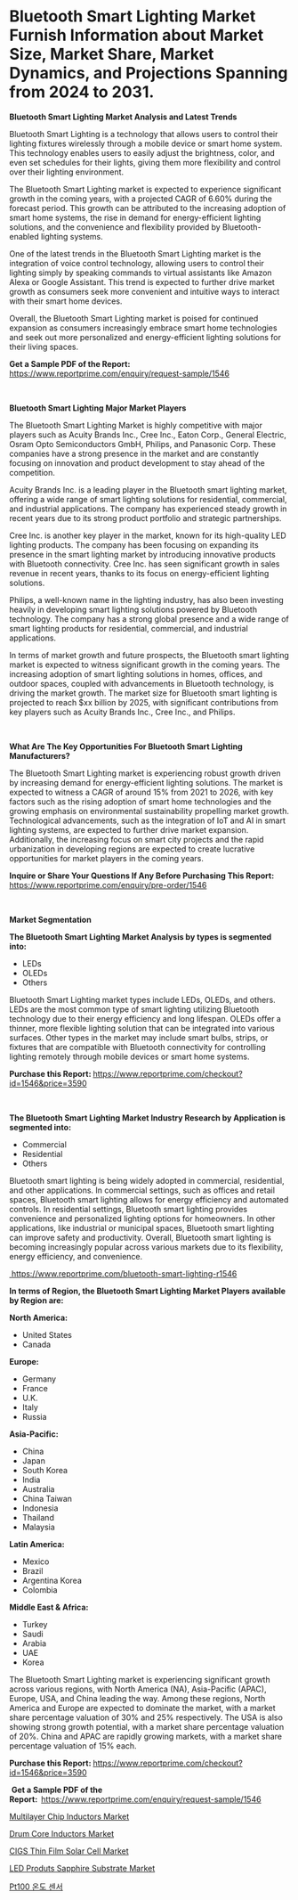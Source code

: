 <p><h1>Bluetooth Smart Lighting Market Furnish Information about Market Size, Market Share, Market Dynamics, and Projections Spanning from 2024 to 2031.</h1></p><p><strong>Bluetooth Smart Lighting Market Analysis and Latest Trends</strong></p>
<p><p>Bluetooth Smart Lighting is a technology that allows users to control their lighting fixtures wirelessly through a mobile device or smart home system. This technology enables users to easily adjust the brightness, color, and even set schedules for their lights, giving them more flexibility and control over their lighting environment.</p><p>The Bluetooth Smart Lighting market is expected to experience significant growth in the coming years, with a projected CAGR of 6.60% during the forecast period. This growth can be attributed to the increasing adoption of smart home systems, the rise in demand for energy-efficient lighting solutions, and the convenience and flexibility provided by Bluetooth-enabled lighting systems.</p><p>One of the latest trends in the Bluetooth Smart Lighting market is the integration of voice control technology, allowing users to control their lighting simply by speaking commands to virtual assistants like Amazon Alexa or Google Assistant. This trend is expected to further drive market growth as consumers seek more convenient and intuitive ways to interact with their smart home devices.</p><p>Overall, the Bluetooth Smart Lighting market is poised for continued expansion as consumers increasingly embrace smart home technologies and seek out more personalized and energy-efficient lighting solutions for their living spaces.</p></p>
<p><strong>Get a Sample PDF of the Report:&nbsp;</strong> <a href="https://www.reportprime.com/enquiry/request-sample/1546">https://www.reportprime.com/enquiry/request-sample/1546</a></p>
<p>&nbsp;</p>
<p><strong>Bluetooth Smart Lighting Major Market Players</strong></p>
<p><p>The Bluetooth Smart Lighting Market is highly competitive with major players such as Acuity Brands Inc., Cree Inc., Eaton Corp., General Electric, Osram Opto Semiconductors GmbH, Philips, and Panasonic Corp. These companies have a strong presence in the market and are constantly focusing on innovation and product development to stay ahead of the competition.</p><p>Acuity Brands Inc. is a leading player in the Bluetooth smart lighting market, offering a wide range of smart lighting solutions for residential, commercial, and industrial applications. The company has experienced steady growth in recent years due to its strong product portfolio and strategic partnerships.</p><p>Cree Inc. is another key player in the market, known for its high-quality LED lighting products. The company has been focusing on expanding its presence in the smart lighting market by introducing innovative products with Bluetooth connectivity. Cree Inc. has seen significant growth in sales revenue in recent years, thanks to its focus on energy-efficient lighting solutions.</p><p>Philips, a well-known name in the lighting industry, has also been investing heavily in developing smart lighting solutions powered by Bluetooth technology. The company has a strong global presence and a wide range of smart lighting products for residential, commercial, and industrial applications.</p><p>In terms of market growth and future prospects, the Bluetooth smart lighting market is expected to witness significant growth in the coming years. The increasing adoption of smart lighting solutions in homes, offices, and outdoor spaces, coupled with advancements in Bluetooth technology, is driving the market growth. The market size for Bluetooth smart lighting is projected to reach $xx billion by 2025, with significant contributions from key players such as Acuity Brands Inc., Cree Inc., and Philips.</p></p>
<p>&nbsp;</p>
<p><strong>What Are The Key Opportunities For Bluetooth Smart Lighting Manufacturers?</strong></p>
<p><p>The Bluetooth Smart Lighting market is experiencing robust growth driven by increasing demand for energy-efficient lighting solutions. The market is expected to witness a CAGR of around 15% from 2021 to 2026, with key factors such as the rising adoption of smart home technologies and the growing emphasis on environmental sustainability propelling market growth. Technological advancements, such as the integration of IoT and AI in smart lighting systems, are expected to further drive market expansion. Additionally, the increasing focus on smart city projects and the rapid urbanization in developing regions are expected to create lucrative opportunities for market players in the coming years.</p></p>
<p><strong>Inquire or Share Your Questions If Any Before Purchasing This Report:</strong> <a href="https://www.reportprime.com/enquiry/pre-order/1546">https://www.reportprime.com/enquiry/pre-order/1546</a></p>
<p>&nbsp;</p>
<p><strong>Market Segmentation</strong></p>
<p><strong>The Bluetooth Smart Lighting Market Analysis by types is segmented into:</strong></p>
<p><ul><li>LEDs</li><li>OLEDs</li><li>Others</li></ul></p>
<p><p>Bluetooth Smart Lighting market types include LEDs, OLEDs, and others. LEDs are the most common type of smart lighting utilizing Bluetooth technology due to their energy efficiency and long lifespan. OLEDs offer a thinner, more flexible lighting solution that can be integrated into various surfaces. Other types in the market may include smart bulbs, strips, or fixtures that are compatible with Bluetooth connectivity for controlling lighting remotely through mobile devices or smart home systems.</p></p>
<p><strong>Purchase this Report:&nbsp;</strong><a href="https://www.reportprime.com/checkout?id=1546&price=3590">https://www.reportprime.com/checkout?id=1546&price=3590</a></p>
<p>&nbsp;</p>
<p><strong>The Bluetooth Smart Lighting Market Industry Research by Application is segmented into:</strong></p>
<p><ul><li>Commercial</li><li>Residential</li><li>Others</li></ul></p>
<p><p>Bluetooth smart lighting is being widely adopted in commercial, residential, and other applications. In commercial settings, such as offices and retail spaces, Bluetooth smart lighting allows for energy efficiency and automated controls. In residential settings, Bluetooth smart lighting provides convenience and personalized lighting options for homeowners. In other applications, like industrial or municipal spaces, Bluetooth smart lighting can improve safety and productivity. Overall, Bluetooth smart lighting is becoming increasingly popular across various markets due to its flexibility, energy efficiency, and convenience.</p></p>
<p><a href="https://www.reportprime.com/bluetooth-smart-lighting-r1546">&nbsp;https://www.reportprime.com/bluetooth-smart-lighting-r1546</a></p>
<p><strong>In terms of Region, the Bluetooth Smart Lighting Market Players available by Region are:</strong></p>
<p>
    <p> <strong> North America: </strong>
        <ul>
            <li>United States</li>
            <li>Canada</li>
        </ul>
        </p> 
    <p> <strong> Europe: </strong>
        <ul>
            <li>Germany</li>
            <li>France</li>
            <li>U.K.</li>
            <li>Italy</li>
            <li>Russia</li>
        </ul>
        </p> 
    <p> <strong> Asia-Pacific: </strong>
        <ul>
            <li>China</li>
            <li>Japan</li>
            <li>South Korea</li>
            <li>India</li>
            <li>Australia</li>
            <li>China Taiwan</li>
            <li>Indonesia</li>
            <li>Thailand</li>
            <li>Malaysia</li>
        </ul>
        </p> 
    <p> <strong> Latin America: </strong>
        <ul>
            <li>Mexico</li>
            <li>Brazil</li>
            <li>Argentina Korea</li>
            <li>Colombia</li>
        </ul>
        </p> 
    <p> <strong> Middle East & Africa: </strong>
        <ul>
            <li>Turkey</li>
            <li>Saudi</li>
            <li>Arabia</li>
            <li>UAE</li>
            <li>Korea</li>
        </ul>
    </p>
    </p>
<p><p>The Bluetooth Smart Lighting market is experiencing significant growth across various regions, with North America (NA), Asia-Pacific (APAC), Europe, USA, and China leading the way. Among these regions, North America and Europe are expected to dominate the market, with a market share percentage valuation of 30% and 25% respectively. The USA is also showing strong growth potential, with a market share percentage valuation of 20%. China and APAC are rapidly growing markets, with a market share percentage valuation of 15% each.</p></p>
<p><strong>Purchase this Report: </strong><a href="https://www.reportprime.com/checkout?id=1546&price=3590">https://www.reportprime.com/checkout?id=1546&price=3590</a></p>
<p>&nbsp;<strong>Get a Sample PDF of the Report:&nbsp;&nbsp;</strong><a href="https://www.reportprime.com/enquiry/request-sample/1546">https://www.reportprime.com/enquiry/request-sample/1546</a></p>
<p><strong></strong></p>
<p><p><a href="https://issuu.com/reportprime-2/docs/multilayer-chip-inductors-market-size-2030.pptx">Multilayer Chip Inductors Market</a></p><p><a href="https://issuu.com/reportprime-2/docs/drum-core-inductors-market-size-2030.pptx">Drum Core Inductors Market</a></p><p><a href="https://www.linkedin.com/pulse/cigs-thin-film-solar-cell-market-outlook-complete-industry-lp08e">CIGS Thin Film Solar Cell Market</a></p><p><a href="https://medium.com/@hassen.nww/led-produts-sapphire-substrate-market-market-segmentation-geographical-regions-and-market-forcast-2675e7ad7e06">LED Produts Sapphire Substrate Market</a></p><p><a href="https://github.com/sarassiksa/Market-Research-Report-List-1/blob/main/357353219345.md">Pt100 온도 센서</a></p></p>